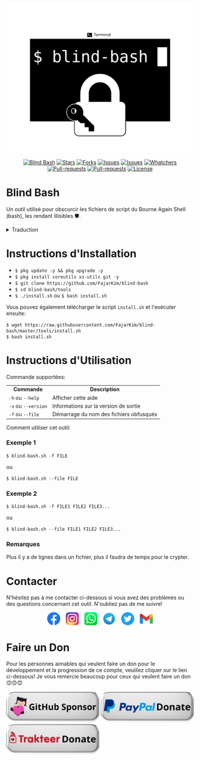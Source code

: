 ![Blind Bash Logo](https://raw.githubusercontent.com/FajarKim/blind-bash/master/images/logo.png)
<div align="center">
    <a href="https://github.com/FajarKim/blind-bash"><img src="https://img.shields.io/github/languages/code-size/FajarKim/blind-bash?label=BZip2%20Shell%20Exec&style=plastic&logo=github&color=blue" alt="Blind Bash"></a>
    <a href="https://github.com/FajarKim/blind-bash/stargazers/"><img src="https://img.shields.io/github/stars/FajarKim/blind-bash?label=Star&style=plastic&color=red" alt="Stars"></a>
    <a href="https://github.com/FajarKim/blind-bash/network/members/"><img src="https://img.shields.io/github/forks/FajarKim/blind-bash?label=Fork&style=plastic&color=f5ff5e" alt="Forks"></a>
    <a href="https://github.com/FajarKim/blind-bash/issues?q=is%3Aopen+is%3Aissue/"><img src="https://img.shields.io/github/issues/FajarKim/blind-bash?label=Issue&style=plastic&color=a1b3ff" alt="Issues"></a>
    <a href="https://github.com/FajarKim/blind-bash/issues?q=is%3Aissue+is%3Aclosed/"><img src="https://img.shields.io/github/issues-closed/FajarKim/blind-bash?label=Issue&style=plastic&color=ffffff" alt="Issues"></a>
    <a href="https://github.com/FajarKim/blind-bash/watchers/"><img src="https://img.shields.io/github/watchers/FajarKim/blind-bash?label=Watch&style=plastic&color=1fe1f" alt="Whatchers"></a>
    <a href="https://github.com/FajarKim/blind-bash/pulls?q=is%3Aopen+is%3Apr/"><img src="https://img.shields.io/github/issues-pr/FajarKim/blind-bash?&label=Pull%20requests&style=plastic&color=971dff" alt="Pull-requests"></a>
    <a href="https://github.com/FajarKim/blind-bash/pulls?q=is%3Apr+is%3Aclosed/"><img src="https://img.shields.io/github/issues-pr-closed/FajarKim/blind-bash?&label=Pull%20requests&style=plastic&color=orange" alt="Pull-requests"></a>
    <a href="https://github.com/FajarKim/blind-bash/blob/master/LICENSE"><img src="https://img.shields.io/github/license/FajarKim/blind-bash?label=License&style=plastic&color=01ffc4&logo=gnu" alt="License"></a>
</div>

# Blind Bash
Un outil utilisé pour obscurcir les fichiers de script du Bourne Again Shell (bash), les rendant illisibles 🛡️.

<details>
<summary>Traduction</summary>

- [🇬🇧 English (UK)](https://github.com/FajarKim/blind-bash/blob/master/README-KR.md)
- [🇮🇩 Indonesian](https://github.com/FajarKim/blind-bash)
- [🇰🇷 Korean](https://github.com/FajarKim/blind-bash/blob/master/README-KR.md)
</details>

# Instructions d'Installation
- `$ pkg update -y && pkg upgrade -y`
- `$ pkg install coreutils xz-utils git -y`
- `$ git clone https://github.com/FajarKim/blind-bash`
- `$ cd blind-bash/tools`
- `$ ./install.sh` ou `$ bash install.sh`

Vous pouvez également télécharger le script `install.sh` et l'exécuter ensuite:
```text
$ wget https://raw.githubusercontent.com/FajarKim/blind-bash/master/tools/install.sh
$ bash install.sh
```

# Instructions d'Utilisation
Commande supportées:
<table>
    <tr>
        <td><div align="center"><b>Commande</b></div></td>
        <td><div align="center"><b>Description</b></div></td>
    </tr>
    <tr>
        <td><div align="left"><code>-h</code> ou <code>--help</code></div></td>
        <td><div align="left">Afficher cette aide</div></td>
    </tr>
    <tr>
        <td><div align="left"><code>-v</code> ou <code>--version</code></div></td>
        <td><div align="left">Informations sur la version de sortie</div></td>
    </tr>
    <tr>
        <td><div align="left"><code>-f</code> ou <code>--file</code></div></td>
        <td><div align="left">Démarrage du nom des fichiers obfusqués</div></td>
    </tr>
<table>

Comment utiliser cet outil:
### Exemple 1
```text
$ blind-bash.sh -f FILE
```
ou
```text
$ blind-bash.sh --file FILE
```
### Exemple 2
```text
$ blind-bash.sh -f FILE1 FILE2 FILE3...
```
ou
```text
$ blind-bash.sh --file FILE1 FILE2 FILE3...
```
### Remarques
Plus il y a de lignes dans un fichier, plus il faudra de temps pour le crypter.

# Contacter
N'hésitez pas à me contacter ci-dessous si vous avez des problèmes ou des questions concernant cet outil. N'oubliez pas de me suivre!
<div align="center">
    <a href="https://www.facebook.com/fajarrkim"><img src="https://raw.githubusercontent.com/FajarKim/FajarKim/master/images/facebook_logo.png" alt="Facebook" width="35"></a>
    &ensp;
    <a href="https://www.instagram.com/fajarkim_"><img src="https://raw.githubusercontent.com/FajarKim/FajarKim/master/images/instagram_logo.png" alt="Instagram" width="35"></a>
    &ensp;
    <a href="https://wa.me/6285659850910?text=Hi"><img src="https://raw.githubusercontent.com/FajarKim/FajarKim/master/images/whatsapp_logo.png" alt="WhatsApp" width="35"></a>
    &ensp;
    <a href="https://t.me/FajarThea"><img src="https://raw.githubusercontent.com/FajarKim/FajarKim/master/images/telegram_logo.png" alt="Telegram" width="35"></a>
    &ensp;
    <a href="https://www.twitter.com/fajarkim_"><img src="https://raw.githubusercontent.com/FajarKim/FajarKim/master/images/twitter_logo.png" alt="Twitter" width="35"></a>
    &ensp;
    <a href="mailto:fajarrkim@gmail.com"><img src="https://raw.githubusercontent.com/FajarKim/FajarKim/master/images/gmail_logo.png" alt="Gmail" width="35"></a>
</div>

# Faire un Don
Pour les personnes aimables qui veulent faire un don pour le développement et la progression de ce compte, veuillez cliquer sur le lien ci-dessous! Je vous remercie beaucoup pour ceux qui veulent faire un don 😊😊😊
<div align="left">
    <a href="https://github.com/sponsors/FajarKim/"><img src="https://raw.githubusercontent.com/FajarKim/FajarKim/master/images/donate_github.png" alt="GitHub Sponsor" width="250"></a>
    <a href="https://paypal.me/agusbirawan/"><img src="https://raw.githubusercontent.com/FajarKim/FajarKim/master/images/donate_paypal.png" alt="PayPal Donate" width="250"></a>
    <a href="https://trakteer.id/FajarKim/"><img src="https://raw.githubusercontent.com/FajarKim/FajarKim/master/images/donate_trakteer.png" alt="Trakteer.id Donate" width="250"></a>
</div>